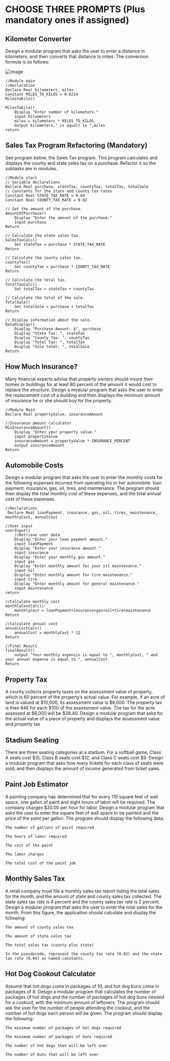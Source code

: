 # CHOOSE THREE PROMPTS (Plus mandatory ones if assigned)
## Kilometer Converter

Design a modular program that asks the user to enter a distance in kilometers, and then converts that distance to miles. The conversion formula is as follows:

![image](https://user-images.githubusercontent.com/47218880/67329523-99b2e300-f4e0-11e9-8a30-3f31fbd76ae1.png)

```
//Module main
//Declaration
Declare Real kilometers, miles
Constant MILES_TO_KILOS = 0.6214
MilestoKilo()

MilesToKilo()
    Display "Enter number of kilometers."
    input kilometers
    miles = kilometers * MILES_TO_KILOS
    Output kilometers," is equalt to ",miles
return
```
## Sales Tax Program Refactoring (Mandatory)

See program below,  the Sales Tax program. This program calculates and displays the county and state sales tax on a purchase. Refactor it so the subtasks are in modules.
```
//Module start
// Variable declarations
Declare Real purchase, stateTax, countyTax, totalTax, totalSale
// Constants for the state and county tax rates
Constant Real STATE_TAX_RATE = 0.04
Constant Real COUNTY_TAX_RATE = 0.02

// Get the amount of the purchase.
AmountOfPurchase()
    Display "Enter the amount of the purchase."
    Input purchase
Return

// Calculate the state sales tax.
SalesTaxCalc()
    Set stateTax = purchase * STATE_TAX_RATE
Return

// Calculate the county sales tax.
countyTax()
    Set countyTax = purchase * COUNTY_TAX_RATE
Return

// Calculate the total tax.
TotalTaxCalc()
    Set totalTax = stateTax + countyTax

// Calculate the total of the sale.
TotalSale()
    Set totalSale = purchase + totalTax
Return

// Display information about the sale.
DataDisplay()
    Display "Purchase Amount: $", purchase
    Display "State Tax: ", stateTax
    Display "County Tax: ", countyTax
    Display "Total Tax: ", totalTax
    Display "Sale total: ", totalSale
Return
```
 



## How Much Insurance?

Many financial experts advise that property owners should insure their homes or buildings for at least 80 percent of the amount it would cost to replace the structure. Design a modular program that asks the user to enter the replacement cost of a building and then displays the minimum amount of insurance he or she should buy for the property.

```
//Module Main
Declare Real propertyValue, insuranceAmount

//Insurance amount calculator
MinInsuranceAmount()
    Display "Enter your property value."
    input propertyValue
    insuranceAmount = propertyValue * INSURANCE_PERCENT
    output insuranceAmount
Return
```

## Automobile Costs

Design a modular program that asks the user to enter the monthly costs for the following expenses incurred from operating his or her automobile: loan payment, insurance, gas, oil, tires, and maintenance. The program should then display the total monthly cost of these expenses, and the total annual cost of these expenses.

```
//Declarations
 Declare Real loanPayment, insurance, gas, oil, tires, maintenance, monthlyCost, annualCost

//User input
userInput()
    //Retrieve user data
    Display "Enter your loan payment amount."
    input loanPayment
    Display "Enter your insurance amount."
    input insurance
    Display "Enter your monthly gas amount."
    input gas
    Display "Enter monthly amount for your oil maintenance."
    input oil
    Display "Enter monthly amount for tire maintenance."
    input tire
    Display "Enter monthly amount for general maintenance."
    input maintenance
return

//Calculate monthly cost
monthlyCostCalc()
    monthlyCost = loanPayment+insurance+gas+oil+tire+maintenance
Return

//Calculate annual cost
annualCostCalc()
    annualCost = monthlyCost * 12
Return

//Final Result
finalResult()
    output "Your monthly expensis is equal to ", monthlyCost, " and your annual expense is equal to ", annualCost
Return
```

## Property Tax

A county collects property taxes on the assessment value of property, which is 60 percent of the property’s actual value. For example, if an acre of land is valued at $10,000, its assessment value is $6,000. The property tax is then 64¢ for each $100 of the assessment value. The tax for the acre assessed at $6,000 will be $38.40. Design a modular program that asks for the actual value of a piece of property and displays the assessment value and property tax

## Stadium Seating

There are three seating categories at a stadium. For a softball game, Class A seats cost $15, Class B seats cost $12, and Class C seats cost $9. Design a modular program that asks how many tickets for each class of seats were sold, and then displays the amount of income generated from ticket sales.

## Paint Job Estimator

A painting company has determined that for every 115 square feet of wall space, one gallon of paint and eight hours of labor will be required. The company charges $20.00 per hour for labor. Design a modular program that asks the user to enter the square feet of wall space to be painted and the price of the paint per gallon. The program should display the following data:
```
The number of gallons of paint required

The hours of labor required

The cost of the paint

The labor charges

The total cost of the paint job
```
## Monthly Sales Tax

A retail company must file a monthly sales tax report listing the total sales for the month, and the amount of state and county sales tax collected. The state sales tax rate is 4 percent and the county sales tax rate is 2 percent. Design a modular program that asks the user to enter the total sales for the month. From this figure, the application should calculate and display the following:
```
The amount of county sales tax

The amount of state sales tax

The total sales tax (county plus state)

In the pseudocode, represent the county tax rate (0.02) and the state tax rate (0.04) as named constants.
```
## Hot Dog Cookout Calculator

Assume that hot dogs come in packages of 10, and hot dog buns come in packages of 8. Design a modular program that calculates the number of packages of hot dogs and the number of packages of hot dog buns needed for a cookout, with the minimum amount of leftovers. The program should ask the user for the number of people attending the cookout, and the number of hot dogs each person will be given. The program should display the following:
```
The minimum number of packages of hot dogs required

The minimum number of packages of buns required

The number of hot dogs that will be left over

The number of buns that will be left over
